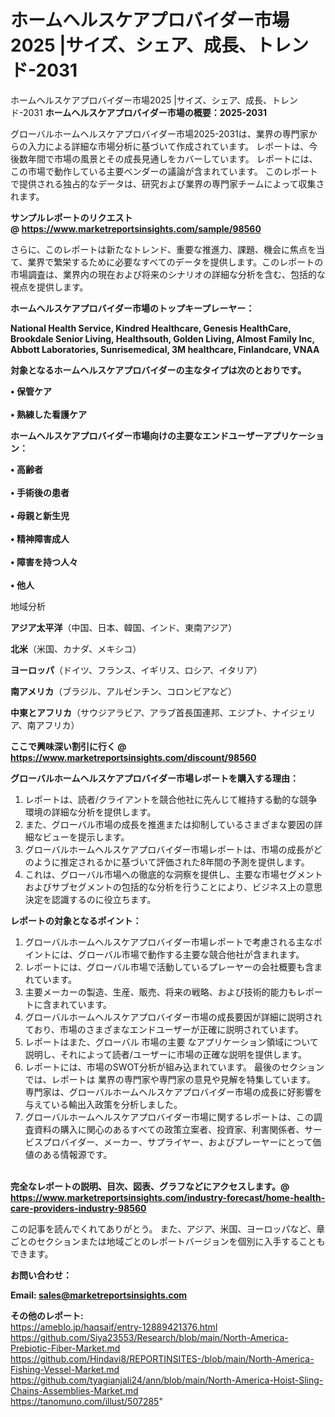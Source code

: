 # ホームヘルスケアプロバイダー市場2025 |サイズ、シェア、成長、トレンド-2031
 ホームヘルスケアプロバイダー市場2025 |サイズ、シェア、成長、トレンド-2031
<strong><b>ホームヘルスケアプロバイダー市場の概要：2025-2031</b></strong>

グローバルホームヘルスケアプロバイダー市場2025-2031は、業界の専門家からの入力による詳細な市場分析に基づいて作成されています。 レポートは、今後数年間で市場の風景とその成長見通しをカバーしています。 レポートには、この市場で動作している主要ベンダーの議論が含まれています。 このレポートで提供される独占的なデータは、研究および業界の専門家チームによって収集されます。

<strong>サンプルレポートのリクエスト @ <a href=https://www.marketreportsinsights.com/sample/98560>https://www.marketreportsinsights.com/sample/98560</a></strong>

さらに、このレポートは新たなトレンド、重要な推進力、課題、機会に焦点を当て、業界で繁栄するために必要なすべてのデータを提供します。このレポートの市場調査は、業界内の現在および将来のシナリオの詳細な分析を含む、包括的な視点を提供します。

<strong>ホームヘルスケアプロバイダー市場のトップキープレーヤー：</strong>

<strong>National Health Service, Kindred Healthcare, Genesis HealthCare, Brookdale Senior Living, Healthsouth, Golden Living, Almost Family Inc, Abbott Laboratories, Sunrisemedical, 3M healthcare, Finlandcare, VNAA</strong>

<strong><b>対象となるホームヘルスケアプロバイダーの主なタイプは次のとおりです。</b></strong>

<strong>• 保管ケア<br><br>• 熟練した看護ケア</strong>

<strong><b>ホームヘルスケアプロバイダー市場向けの主要なエンドユーザーアプリケーション：</b></strong>

<strong>• 高齢者<br><br>• 手術後の患者<br><br>• 母親と新生児<br><br>• 精神障害成人<br><br>• 障害を持つ人々<br><br>• 他人</strong>

 地域分析

<strong><b>アジア太平洋</b></strong>（中国、日本、韓国、インド、東南アジア）

<strong><b>北米</b></strong>（米国、カナダ、メキシコ）

<strong><b>ヨーロッパ</b></strong>（ドイツ、フランス、イギリス、ロシア、イタリア）

<strong><b>南アメリカ</b></strong>（ブラジル、アルゼンチン、コロンビアなど）

<strong><b>中東とアフリカ</b></strong>（サウジアラビア、アラブ首長国連邦、エジプト、ナイジェリア、南アフリカ）

<strong>ここで興味深い割引に行く @ <a href=https://www.marketreportsinsights.com/discount/98560>https://www.marketreportsinsights.com/discount/98560</a></strong>

<strong><b>グローバルホームヘルスケアプロバイダー市場レポートを購入する理由：</b></strong>
<ol>
  <li>レポートは、読者/クライアントを競合他社に先んじて維持する動的な競争環境の詳細な分析を提供します。</li>
  <li>また、グローバル市場の成長を推進または抑制しているさまざまな要因の詳細なビューを提示します。</li>
  <li>グローバルホームヘルスケアプロバイダー市場レポートは、市場の成長がどのように推定されるかに基づいて評価された8年間の予測を提供します。</li>
  <li>これは、グローバル市場への徹底的な洞察を提供し、主要な市場セグメントおよびサブセグメントの包括的な分析を行うことにより、ビジネス上の意思決定を認識するのに役立ちます。</li>
</ol>
<strong><b>レポートの対象となるポイント：</b></strong>
<ol>
  <li>グローバルホームヘルスケアプロバイダー市場レポートで考慮される主なポイントには、グローバル市場で動作する主要な競合他社が含まれます。</li>
  <li>レポートには、グローバル市場で活動しているプレーヤーの会社概要も含まれています。</li>
  <li>主要メーカーの製造、生産、販売、将来の戦略、および技術的能力もレポートに含まれています。</li>
  <li>グローバルホームヘルスケアプロバイダー市場の成長要因が詳細に説明されており、市場のさまざまなエンドユーザーが正確に説明されています。</li>
  <li>レポートはまた、グローバル 市場の主要 なアプリケーション領域について説明し、それによって読者/ユーザーに市場の正確な説明を提供します。</li>
  <li>レポートには、市場のSWOT分析が組み込まれています。 最後のセクションでは、レポートは 業界の専門家や専門家の意見や見解を特集しています。 専門家は、グローバルホームヘルスケアプロバイダー市場の成長に好影響を与えている輸出入政策を分析しました。</li>
  <li>グローバルホームヘルスケアプロバイダー市場に関するレポートは、この調査資料の購入に関心のあるすべての政策立案者、投資家、利害関係者、サービスプロバイダー、メーカー、サプライヤー、およびプレーヤーにとって価値のある情報源です。</li>
</ol><br>
<strong>完全なレポートの説明、目次、図表、グラフなどにアクセスします。@ <a href=https://www.marketreportsinsights.com/industry-forecast/home-health-care-providers-industry-98560>https://www.marketreportsinsights.com/industry-forecast/home-health-care-providers-industry-98560</a></strong>

この記事を読んでくれてありがとう。 また、アジア、米国、ヨーロッパなど、章ごとのセクションまたは地域ごとのレポートバージョンを個別に入手することもできます。

<strong><b>お問い合わせ：</b></strong>

<strong>Email: </strong><a href=mailto:sales@marketreportsinsights.com><strong>sales@marketreportsinsights.com</strong></a>

<strong>その他のレポート:</strong>
<br>
<a href=https://ameblo.jp/haqsaif/entry-12889421376.html>https://ameblo.jp/haqsaif/entry-12889421376.html</a>
<br>
<a href=https://github.com/Siya23553/Research/blob/main/North-America-Prebiotic-Fiber-Market.md>https://github.com/Siya23553/Research/blob/main/North-America-Prebiotic-Fiber-Market.md</a>
<br>
<a href=https://github.com/Hindavi8/REPORTINSITES-/blob/main/North-America-Fishing-Vessel-Market.md>https://github.com/Hindavi8/REPORTINSITES-/blob/main/North-America-Fishing-Vessel-Market.md</a>
<br>
<a href=https://github.com/tyagianjali24/ann/blob/main/North-America-Hoist-Sling-Chains-Assemblies-Market.md>https://github.com/tyagianjali24/ann/blob/main/North-America-Hoist-Sling-Chains-Assemblies-Market.md</a>
<br>
<a href=https://tanomuno.com/illust/507285>https://tanomuno.com/illust/507285</a>"
